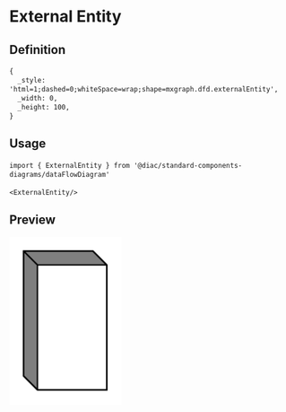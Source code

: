 # External Entity

## Definition

```
{
  _style: 'html=1;dashed=0;whiteSpace=wrap;shape=mxgraph.dfd.externalEntity',
  _width: 0,
  _height: 100,
}
```

## Usage

```
import { ExternalEntity } from '@diac/standard-components-diagrams/dataFlowDiagram'

<ExternalEntity/>
```

## Preview

<img src="./external-entity.png" width="200"/>
